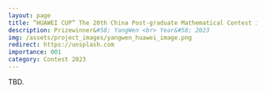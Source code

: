 ```yaml
---
layout: page
title: “HUAWEI CUP” The 20th China Post-graduate Mathematical Contest in Modeling
description: Prizewinner&#58; YangWen <br> Year&#58; 2023
img: /assets/project_images/yangwen_huawei_image.png
redirect: https://unsplash.com
importance: 001
category: Contest 2023
---
```


TBD.
